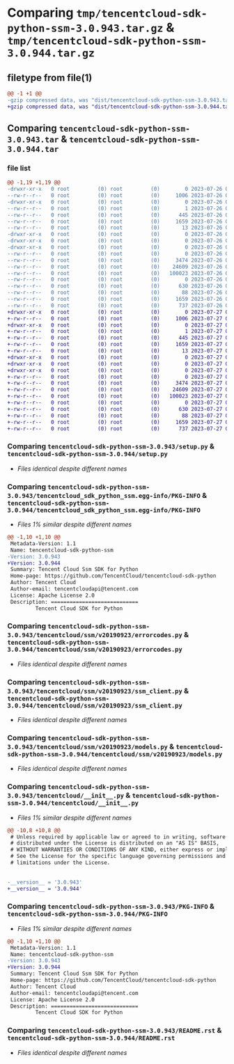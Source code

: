# Comparing `tmp/tencentcloud-sdk-python-ssm-3.0.943.tar.gz` & `tmp/tencentcloud-sdk-python-ssm-3.0.944.tar.gz`

## filetype from file(1)

```diff
@@ -1 +1 @@
-gzip compressed data, was "dist/tencentcloud-sdk-python-ssm-3.0.943.tar", last modified: Wed Jul 26 00:43:56 2023, max compression
+gzip compressed data, was "dist/tencentcloud-sdk-python-ssm-3.0.944.tar", last modified: Thu Jul 27 02:22:47 2023, max compression
```

## Comparing `tencentcloud-sdk-python-ssm-3.0.943.tar` & `tencentcloud-sdk-python-ssm-3.0.944.tar`

### file list

```diff
@@ -1,19 +1,19 @@
-drwxr-xr-x   0 root         (0) root         (0)        0 2023-07-26 00:43:56.000000 tencentcloud-sdk-python-ssm-3.0.943/
--rw-r--r--   0 root         (0) root         (0)     1006 2023-07-26 00:43:56.000000 tencentcloud-sdk-python-ssm-3.0.943/setup.py
-drwxr-xr-x   0 root         (0) root         (0)        0 2023-07-26 00:43:56.000000 tencentcloud-sdk-python-ssm-3.0.943/tencentcloud_sdk_python_ssm.egg-info/
--rw-r--r--   0 root         (0) root         (0)        1 2023-07-26 00:43:56.000000 tencentcloud-sdk-python-ssm-3.0.943/tencentcloud_sdk_python_ssm.egg-info/dependency_links.txt
--rw-r--r--   0 root         (0) root         (0)      445 2023-07-26 00:43:56.000000 tencentcloud-sdk-python-ssm-3.0.943/tencentcloud_sdk_python_ssm.egg-info/SOURCES.txt
--rw-r--r--   0 root         (0) root         (0)     1659 2023-07-26 00:43:56.000000 tencentcloud-sdk-python-ssm-3.0.943/tencentcloud_sdk_python_ssm.egg-info/PKG-INFO
--rw-r--r--   0 root         (0) root         (0)       13 2023-07-26 00:43:56.000000 tencentcloud-sdk-python-ssm-3.0.943/tencentcloud_sdk_python_ssm.egg-info/top_level.txt
-drwxr-xr-x   0 root         (0) root         (0)        0 2023-07-26 00:43:56.000000 tencentcloud-sdk-python-ssm-3.0.943/tencentcloud/
-drwxr-xr-x   0 root         (0) root         (0)        0 2023-07-26 00:43:56.000000 tencentcloud-sdk-python-ssm-3.0.943/tencentcloud/ssm/
-drwxr-xr-x   0 root         (0) root         (0)        0 2023-07-26 00:43:56.000000 tencentcloud-sdk-python-ssm-3.0.943/tencentcloud/ssm/v20190923/
--rw-r--r--   0 root         (0) root         (0)        0 2023-07-26 00:43:56.000000 tencentcloud-sdk-python-ssm-3.0.943/tencentcloud/ssm/v20190923/__init__.py
--rw-r--r--   0 root         (0) root         (0)     3474 2023-07-26 00:43:56.000000 tencentcloud-sdk-python-ssm-3.0.943/tencentcloud/ssm/v20190923/errorcodes.py
--rw-r--r--   0 root         (0) root         (0)    24609 2023-07-26 00:43:56.000000 tencentcloud-sdk-python-ssm-3.0.943/tencentcloud/ssm/v20190923/ssm_client.py
--rw-r--r--   0 root         (0) root         (0)   100023 2023-07-26 00:43:56.000000 tencentcloud-sdk-python-ssm-3.0.943/tencentcloud/ssm/v20190923/models.py
--rw-r--r--   0 root         (0) root         (0)        0 2023-07-26 00:43:56.000000 tencentcloud-sdk-python-ssm-3.0.943/tencentcloud/ssm/__init__.py
--rw-r--r--   0 root         (0) root         (0)      630 2023-07-26 00:43:56.000000 tencentcloud-sdk-python-ssm-3.0.943/tencentcloud/__init__.py
--rw-r--r--   0 root         (0) root         (0)       88 2023-07-26 00:43:56.000000 tencentcloud-sdk-python-ssm-3.0.943/setup.cfg
--rw-r--r--   0 root         (0) root         (0)     1659 2023-07-26 00:43:56.000000 tencentcloud-sdk-python-ssm-3.0.943/PKG-INFO
--rw-r--r--   0 root         (0) root         (0)      737 2023-07-26 00:43:56.000000 tencentcloud-sdk-python-ssm-3.0.943/README.rst
+drwxr-xr-x   0 root         (0) root         (0)        0 2023-07-27 02:22:47.000000 tencentcloud-sdk-python-ssm-3.0.944/
+-rw-r--r--   0 root         (0) root         (0)     1006 2023-07-27 02:22:47.000000 tencentcloud-sdk-python-ssm-3.0.944/setup.py
+drwxr-xr-x   0 root         (0) root         (0)        0 2023-07-27 02:22:47.000000 tencentcloud-sdk-python-ssm-3.0.944/tencentcloud_sdk_python_ssm.egg-info/
+-rw-r--r--   0 root         (0) root         (0)        1 2023-07-27 02:22:47.000000 tencentcloud-sdk-python-ssm-3.0.944/tencentcloud_sdk_python_ssm.egg-info/dependency_links.txt
+-rw-r--r--   0 root         (0) root         (0)      445 2023-07-27 02:22:47.000000 tencentcloud-sdk-python-ssm-3.0.944/tencentcloud_sdk_python_ssm.egg-info/SOURCES.txt
+-rw-r--r--   0 root         (0) root         (0)     1659 2023-07-27 02:22:47.000000 tencentcloud-sdk-python-ssm-3.0.944/tencentcloud_sdk_python_ssm.egg-info/PKG-INFO
+-rw-r--r--   0 root         (0) root         (0)       13 2023-07-27 02:22:47.000000 tencentcloud-sdk-python-ssm-3.0.944/tencentcloud_sdk_python_ssm.egg-info/top_level.txt
+drwxr-xr-x   0 root         (0) root         (0)        0 2023-07-27 02:22:47.000000 tencentcloud-sdk-python-ssm-3.0.944/tencentcloud/
+drwxr-xr-x   0 root         (0) root         (0)        0 2023-07-27 02:22:47.000000 tencentcloud-sdk-python-ssm-3.0.944/tencentcloud/ssm/
+drwxr-xr-x   0 root         (0) root         (0)        0 2023-07-27 02:22:47.000000 tencentcloud-sdk-python-ssm-3.0.944/tencentcloud/ssm/v20190923/
+-rw-r--r--   0 root         (0) root         (0)        0 2023-07-27 02:22:47.000000 tencentcloud-sdk-python-ssm-3.0.944/tencentcloud/ssm/v20190923/__init__.py
+-rw-r--r--   0 root         (0) root         (0)     3474 2023-07-27 02:22:47.000000 tencentcloud-sdk-python-ssm-3.0.944/tencentcloud/ssm/v20190923/errorcodes.py
+-rw-r--r--   0 root         (0) root         (0)    24609 2023-07-27 02:22:47.000000 tencentcloud-sdk-python-ssm-3.0.944/tencentcloud/ssm/v20190923/ssm_client.py
+-rw-r--r--   0 root         (0) root         (0)   100023 2023-07-27 02:22:47.000000 tencentcloud-sdk-python-ssm-3.0.944/tencentcloud/ssm/v20190923/models.py
+-rw-r--r--   0 root         (0) root         (0)        0 2023-07-27 02:22:47.000000 tencentcloud-sdk-python-ssm-3.0.944/tencentcloud/ssm/__init__.py
+-rw-r--r--   0 root         (0) root         (0)      630 2023-07-27 02:22:47.000000 tencentcloud-sdk-python-ssm-3.0.944/tencentcloud/__init__.py
+-rw-r--r--   0 root         (0) root         (0)       88 2023-07-27 02:22:47.000000 tencentcloud-sdk-python-ssm-3.0.944/setup.cfg
+-rw-r--r--   0 root         (0) root         (0)     1659 2023-07-27 02:22:47.000000 tencentcloud-sdk-python-ssm-3.0.944/PKG-INFO
+-rw-r--r--   0 root         (0) root         (0)      737 2023-07-27 02:22:47.000000 tencentcloud-sdk-python-ssm-3.0.944/README.rst
```

### Comparing `tencentcloud-sdk-python-ssm-3.0.943/setup.py` & `tencentcloud-sdk-python-ssm-3.0.944/setup.py`

 * *Files identical despite different names*

### Comparing `tencentcloud-sdk-python-ssm-3.0.943/tencentcloud_sdk_python_ssm.egg-info/PKG-INFO` & `tencentcloud-sdk-python-ssm-3.0.944/tencentcloud_sdk_python_ssm.egg-info/PKG-INFO`

 * *Files 1% similar despite different names*

```diff
@@ -1,10 +1,10 @@
 Metadata-Version: 1.1
 Name: tencentcloud-sdk-python-ssm
-Version: 3.0.943
+Version: 3.0.944
 Summary: Tencent Cloud Ssm SDK for Python
 Home-page: https://github.com/TencentCloud/tencentcloud-sdk-python
 Author: Tencent Cloud
 Author-email: tencentcloudapi@tencent.com
 License: Apache License 2.0
 Description: ============================
         Tencent Cloud SDK for Python
```

### Comparing `tencentcloud-sdk-python-ssm-3.0.943/tencentcloud/ssm/v20190923/errorcodes.py` & `tencentcloud-sdk-python-ssm-3.0.944/tencentcloud/ssm/v20190923/errorcodes.py`

 * *Files identical despite different names*

### Comparing `tencentcloud-sdk-python-ssm-3.0.943/tencentcloud/ssm/v20190923/ssm_client.py` & `tencentcloud-sdk-python-ssm-3.0.944/tencentcloud/ssm/v20190923/ssm_client.py`

 * *Files identical despite different names*

### Comparing `tencentcloud-sdk-python-ssm-3.0.943/tencentcloud/ssm/v20190923/models.py` & `tencentcloud-sdk-python-ssm-3.0.944/tencentcloud/ssm/v20190923/models.py`

 * *Files identical despite different names*

### Comparing `tencentcloud-sdk-python-ssm-3.0.943/tencentcloud/__init__.py` & `tencentcloud-sdk-python-ssm-3.0.944/tencentcloud/__init__.py`

 * *Files 1% similar despite different names*

```diff
@@ -10,8 +10,8 @@
 # Unless required by applicable law or agreed to in writing, software
 # distributed under the License is distributed on an "AS IS" BASIS,
 # WITHOUT WARRANTIES OR CONDITIONS OF ANY KIND, either express or implied.
 # See the License for the specific language governing permissions and
 # limitations under the License.
 
 
-__version__ = '3.0.943'
+__version__ = '3.0.944'
```

### Comparing `tencentcloud-sdk-python-ssm-3.0.943/PKG-INFO` & `tencentcloud-sdk-python-ssm-3.0.944/PKG-INFO`

 * *Files 1% similar despite different names*

```diff
@@ -1,10 +1,10 @@
 Metadata-Version: 1.1
 Name: tencentcloud-sdk-python-ssm
-Version: 3.0.943
+Version: 3.0.944
 Summary: Tencent Cloud Ssm SDK for Python
 Home-page: https://github.com/TencentCloud/tencentcloud-sdk-python
 Author: Tencent Cloud
 Author-email: tencentcloudapi@tencent.com
 License: Apache License 2.0
 Description: ============================
         Tencent Cloud SDK for Python
```

### Comparing `tencentcloud-sdk-python-ssm-3.0.943/README.rst` & `tencentcloud-sdk-python-ssm-3.0.944/README.rst`

 * *Files identical despite different names*

